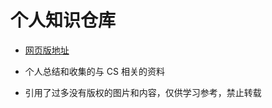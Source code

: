 # 个人知识仓库

* [网页版地址](https://note.sbwcwso.com)

* 个人总结和收集的与 CS 相关的资料

* 引用了过多没有版权的图片和内容，仅供学习参考，禁止转载

